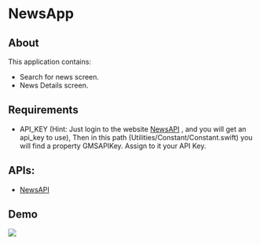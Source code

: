 # NewsApp
## About
This application contains:
* Search for news screen.
* News Details screen.
## Requirements
* API_KEY (Hint: Just login to the website [NewsAPI](https://newsapi.org) , and you will get an api_key to use), Then in this path (Utilities/Constant/Constant.swift) you will find a property GMSAPIKey. Assign to it your API Key.
## APIs:
* [NewsAPI](https://newsapi.org)
## Demo
![](Demo/Demo.gif)
